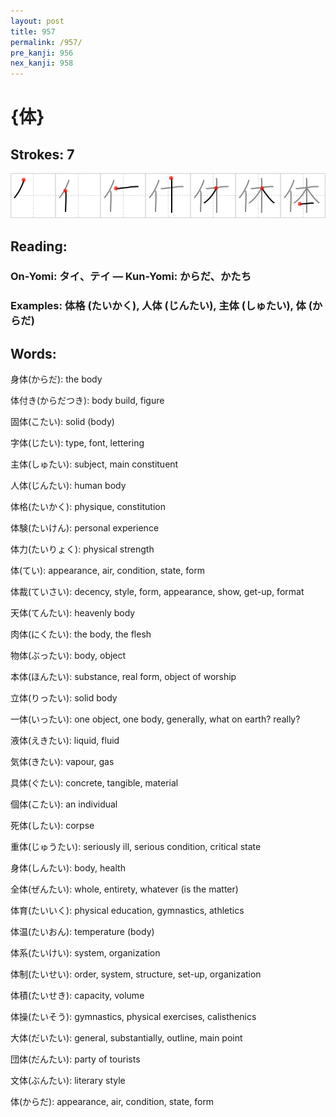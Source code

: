 ```yaml
---
layout: post
title: 957
permalink: /957/
pre_kanji: 956
nex_kanji: 958
---
```


# {体}

## Strokes: 7

<div class="stroke"><img src="../images/E4BD93.png" /></div>

## Reading:

### On-Yomi: タイ、テイ &mdash; Kun-Yomi: からだ、かたち

### Examples: 体格 (たいかく), 人体 (じんたい), 主体 (しゅたい), 体 (からだ)

## Words:

身体(からだ): the body

体付き(からだつき): body build, figure

固体(こたい): solid (body)

字体(じたい): type, font, lettering

主体(しゅたい): subject, main constituent

人体(じんたい): human body

体格(たいかく): physique, constitution

体験(たいけん): personal experience

体力(たいりょく): physical strength

体(てい): appearance, air, condition, state, form

体裁(ていさい): decency, style, form, appearance, show, get-up, format

天体(てんたい): heavenly body

肉体(にくたい): the body, the flesh

物体(ぶったい): body, object

本体(ほんたい): substance, real form, object of worship

立体(りったい): solid body

一体(いったい): one object, one body, generally, what on earth? really?

液体(えきたい): liquid, fluid

気体(きたい): vapour, gas

具体(ぐたい): concrete, tangible, material

個体(こたい): an individual

死体(したい): corpse

重体(じゅうたい): seriously ill, serious condition, critical state

身体(しんたい): body, health

全体(ぜんたい): whole, entirety, whatever (is the matter)

体育(たいいく): physical education, gymnastics, athletics

体温(たいおん): temperature (body)

体系(たいけい): system, organization

体制(たいせい): order, system, structure, set-up, organization

体積(たいせき): capacity, volume

体操(たいそう): gymnastics, physical exercises, calisthenics

大体(だいたい): general, substantially, outline, main point

団体(だんたい): party of tourists

文体(ぶんたい): literary style

体(からだ): appearance, air, condition, state, form
